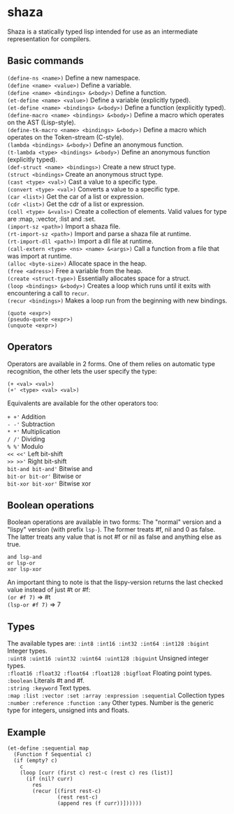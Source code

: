 # shaza
Shaza is a statically typed lisp intended for use as an intermediate representation for compilers.

## Basic commands

``(define-ns <name>)`` Define a new namespace.  
``(define <name> <value>)`` Define a variable.  
``(define <name> <bindings> &<body>)`` Define a function.  
``(et-define <name> <value>)`` Define a variable (explicitly typed).  
``(et-define <name> <bindings> &<body>)`` Define a function (explicitly typed).  
``(define-macro <name> <bindings> &<body>)`` Define a macro which operates on the AST (Lisp-style).  
``(define-tk-macro <name> <bindings> &<body>)`` Define a macro which operates on the Token-stream (C-style).  
``(lambda <bindings> &<body>)`` Define an anonymous function.  
``(t-lambda <type> <bindings> &<body>)`` Define an anonymous function (explicitly typed).  
``(def-struct <name> <bindings>)`` Create a new struct type.  
``(struct <bindings>`` Create an anonymous struct type.  
``(cast <type> <val>)`` Cast a value to a specific type.  
``(convert <type> <val>)`` Converts a value to a specific type.  
``(car <list>)`` Get the car of a list or expression.  
``(cdr <list>)`` Get the cdr of a list or expression.  
``(coll <type> &<vals>)`` Create a collection of elements. Valid values for type are :map, :vector, :list and :set.  
``(import-sz <path>)`` Import a shaza file.  
``(rt-import-sz <path>)`` Import and parse a shaza file at runtime.  
``(rt-import-dll <path>)`` Import a dll file at runtime.  
``(call-extern <type> <ns> <name> &<args>)`` Call a function from a file that was import at runtime.  
``(alloc <byte-size>)`` Allocate space in the heap.  
``(free <adress>)`` Free a variable from the heap.  
``(create <struct-type>)`` Essentially allocates space for a struct.  
``(loop <bindings> &<body>)`` Creates a loop which runs until it exits with encountering a call to ``recur``.  
``(recur <bindings>)`` Makes a loop run from the beginning with new bindings.

``(quote <expr>)``  
``(pseudo-quote <expr>)``  
``(unquote <expr>)``  

## Operators

Operators are available in 2 forms. One of them relies on automatic type recognition, the other lets the user specify the type:

``(+ <val> <val>)``  
``(+' <type> <val> <val>)``

Equivalents are available for the other operators too:  

``+ +'`` Addition  
``- -'`` Subtraction  
``* *'`` Multiplication  
``/ /'`` Dividing  
``% %'`` Modulo  
``<< <<'`` Left bit-shift  
``>> >>'`` Right bit-shift  
``bit-and bit-and'`` Bitwise and  
``bit-or bit-or'`` Bitwise or  
``bit-xor bit-xor'`` Bitwise xor  

## Boolean operations

Boolean operations are available in two forms: The "normal" version and a "lispy" version (with prefix ``lsp-``). The former treats #f, nil and 0 as false. The latter treats any value that is not #f or nil as false and anything else as true. 

``and lsp-and``  
``or lsp-or``  
``xor lsp-xor``  

An important thing to note is that the lispy-version returns the last checked value instead of just #t or #f:  
``(or #f 7)`` => #t  
``(lsp-or #f 7)`` => 7  

## Types

The available types are:
``:int8 :int16 :int32 :int64 :int128 :bigint`` Integer types.  
``:uint8 :uint16 :uint32 :uint64 :uint128 :biguint`` Unsigned integer types.  
``:float16 :float32 :float64 :float128 :bigfloat`` Floating point types.  
``:boolean`` Literals #t and #f.  
``:string :keyword`` Text types.  
``:map :list :vector :set :array :expression :sequential`` Collection types  
``:number :reference :function :any``  Other types. Number is the generic type for integers, unsigned ints and floats.  

## Example

```
(et-define :sequential map
  (Function f Sequential c)
  (if (empty? c)
    c
    (loop [curr (first c) rest-c (rest c) res (list)]
      (if (nil? curr)
        res
        (recur [(first rest-c)
                (rest rest-c)
                (append res (f curr))])))))
```
